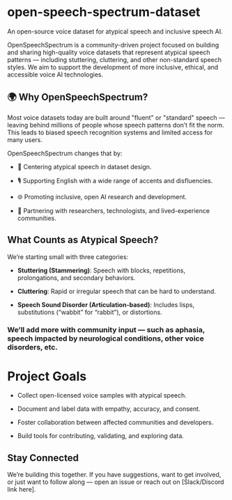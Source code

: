 # open-speech-spectrum-dataset

An open-source voice dataset for atypical speech and inclusive speech AI.

OpenSpeechSpectrum is a community-driven project focused on building and sharing high-quality voice datasets that represent atypical speech patterns — including stuttering, cluttering, and other non-standard speech styles. We aim to support the development of more inclusive, ethical, and accessible voice AI technologies.

## 🌍 Why OpenSpeechSpectrum?
Most voice datasets today are built around "fluent" or "standard" speech — leaving behind millions of people whose speech patterns don’t fit the norm. This leads to biased speech recognition systems and limited access for many users.

OpenSpeechSpectrum changes that by:

- 🧠 Centering atypical speech in dataset design.

- 🎙️ Supporting English with a wide range of accents and disfluencies.

- 🌐 Promoting inclusive, open AI research and development.

- 🤝 Partnering with researchers, technologists, and lived-experience communities.

## What Counts as Atypical Speech?

We’re starting small with three categories:

- **Stuttering (Stammering)**:
Speech with blocks, repetitions, prolongations, and secondary behaviors.

 - **Cluttering**:
Rapid or irregular speech that can be hard to understand.

 - **Speech Sound Disorder (Articulation-based)**:
Includes lisps, substitutions (“wabbit” for “rabbit”), or distortions.


### We’ll add more with community input — such as aphasia, speech impacted by neurological conditions, other voice disorders, etc.

# Project Goals

- Collect open-licensed voice samples with atypical speech.

- Document and label data with empathy, accuracy, and consent.

- Foster collaboration between affected communities and developers.

- Build tools for contributing, validating, and exploring data.


## Stay Connected
We’re building this together. If you have suggestions, want to get involved, or just want to follow along — open an issue or reach out on [Slack/Discord link here].
